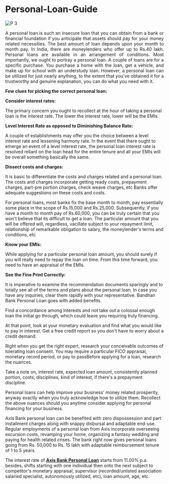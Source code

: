 # <h1>Personal-Loan-Guide </h1>
![P 3](https://user-images.githubusercontent.com/83944605/117624326-6bfcc000-b192-11eb-86f3-25edfeaf49e0.jpg)

<p align="justify">A personal loan is such an insecure loan that you can obtain from a bank or financial foundation if you anticipate that assets should pay for your money related necessities. The best amount of loan depends upon your month to month pay. In India, there are moneylenders who offer up to Rs.40 lakh. 
Personal loans are available in an arrangement of conditions. Most importantly, we ought to portray a personal loan. A couple of loans are for a specific purchase. You purchase a home with the loan, get a vehicle, and make up for school with an understudy loan. However, a personal loan can be utilized for just nearly anything, to the extent that you've obtained it for a trustworthy and genuine explanation, you can do what you need with it. 

<b>Few clues for picking the correct personal loan:</b> 

<b>Consider interest rates: </b>

The primary concern you ought to recollect at the hour of taking a personal loan is the interest rate. The lower the interest rate, lower will be the EMIs. 

<b>Level Interest Rate as opposed to Diminishing Balance Rate:</b> 

A couple of establishments may offer you the choice between a level interest rate and lessening harmony rate. In the event that there ought to emerge an event of a level interest rate, the personal loan interest rate is resolved reliant on the loan head for the entire tenure and all your EMIs will be overall something basically the same. 

<b>Dissect costs and charges: </b>

It is basic to differentiate the costs and charges related and a personal loan. The costs and charges incorporate getting ready costs, prepayment charges, part-pre portion charges, check weave charges, etc Banks offer adequate suggestions on these costs and costs. 

For personal loans, most banks fix the base month to month, pay essentially some place in the scope of Rs.15,000 and Rs.25,000. Subsequently, if you have a month to month pay of Rs.60,000, you can be truly certain that you won't believe that its difficult to get a loan. The particular amount that you will be offered will, regardless, vacillate subject to your repayment limit, relationship of remarkable obligation to salary, the moneylender's terms and conditions, etc 

<b>Know your EMIs: </b>

While applying for a particular personal loan amount, you should surely if you will really need to repay the loan on time. From this time forward, you need to have an appraisal of the EMIs. 

<b>See the Fine Print Correctly: </b>

It is imperative to examine the recommendation documents sparingly and to totally see all of the terms and plans about the personal loan. In case you have any inquiries, clear them rapidly with your representative. Bandhan Bank Personal Loan goes with added benefits. 

Find a concordance among interests and not take out a colossal enough loan the initial go through, which could leave you requiring truly financing. 

At that point, look at your monetary evaluation and find what you would like to pay in interest. Get a free credit report so you don't have to worry about a credit demand. 

Right when you get the right expert, research your conceivable outcomes of tolerating loan consent. You may require a particular FICO appraisal, monetary record period, or pay to passBefore applying for a loan, research the nuances. 

Take a note on, interest rate, expected loan amount, consistently planned portion, costs, disciplines, kind of interest, if there's a prepayment discipline. 

Personal loans can help improve your business' money related prosperity, anyway exactly when you truly acknowledge how to utilize them. Recollect the above nuances should you anytime consider applying for personal financing for your business.

Axis Bank personal loan can be benefited with zero dispossession and part installment charges along with snappy disbursal and adaptable end-use. Regular employments of a personal loan from Axis incorporate overseeing excursion costs, revamping your home, organizing a fantasy wedding and paying for health related crises. The bank right now gives personal loans going from Rs. 50,000 to Rs. 15 lakh with adaptable reimbursement tenure of 1 to 5 years.

The interest rate of <a href="https://www.dialabank.com/personal-loan/axis-bank-personal-loan/"><b>Axis Bank Personal Loan</b></a> starts from 11.00% p.a. besides, shifts starting with one individual then onto the next subject to competitor's monetary appraisal, supervisor (recorded/unlisted association salaried specialist, autonomously utilized, etc), loan amount, age, etc. </p>


